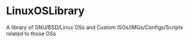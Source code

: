 # LinuxOSLibrary
A library of GNU/BSD/Linux OSs and Custom ISOs/IMGs/Configs/Scripts related to those OSs
